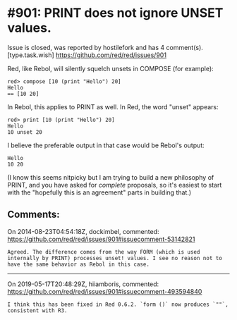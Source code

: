 
#901: PRINT does not ignore UNSET values.
================================================================================
Issue is closed, was reported by hostilefork and has 4 comment(s).
[type.task.wish]
<https://github.com/red/red/issues/901>

Red, like Rebol, will silently squelch unsets in COMPOSE (for example):

```
red> compose [10 (print "Hello") 20]
Hello
== [10 20]
```

In Rebol, this applies to PRINT as well.  In Red, the word "unset" appears:

```
red> print [10 (print "Hello") 20]
Hello
10 unset 20
```

I believe the preferable output in that case would be Rebol's output:

```
Hello
10 20
```

(I know this seems nitpicky but I am trying to build a new philosophy of PRINT, and you have asked for _complete_ proposals, so it's easiest to start with the "hopefully this is an agreement" parts in building that.)



Comments:
--------------------------------------------------------------------------------

On 2014-08-23T04:54:18Z, dockimbel, commented:
<https://github.com/red/red/issues/901#issuecomment-53142821>

    Agreed. The difference comes from the way FORM (which is used internally by PRINT) processes unset! values. I see no reason not to have the same behavior as Rebol in this case.

--------------------------------------------------------------------------------

On 2019-05-17T20:48:29Z, hiiamboris, commented:
<https://github.com/red/red/issues/901#issuecomment-493594840>

    I think this has been fixed in Red 0.6.2. `form ()` now produces `""`, consistent with R3.

